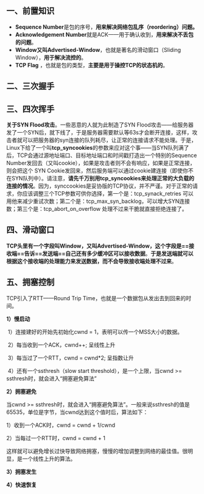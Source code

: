## 一、前置知识

- **Sequence Number**是包的序号，**用来解决网络包乱序（reordering）问题。**
- **Acknowledgement Number**就是ACK——用于确认收到，**用来解决不丢包的问题**。
- **Window又叫Advertised-Window**，也就是著名的滑动窗口（Sliding Window），**用于解决流控的**。
- **TCP Flag** ，也就是包的类型，**主要是用于操控TCP的状态机的**。

## 二、三次握手



## 三、四次挥手

**关于SYN Flood攻击**。一些恶意的人就为此制造了SYN Flood攻击——给服务器发了一个SYN后，就下线了，于是服务器需要默认等63s才会断开连接，这样，攻击者就可以把服务器的syn连接的队列耗尽，让正常的连接请求不能处理。于是，Linux下给了一个叫**tcp_syncookies**的参数来应对这个事——当SYN队列满了后，TCP会通过源地址端口、目标地址端口和时间戳打造出一个特别的Sequence Number发回去（又叫cookie），如果是攻击者则不会有响应，如果是正常连接，则会把这个 SYN Cookie发回来，然后服务端可以通过cookie建连接（即使你不在SYN队列中）。请注意，**请先千万别用tcp_syncookies来处理正常的大负载的连接的情况**。因为，synccookies是妥协版的TCP协议，并不严谨。对于正常的请求，你应该调整三个TCP参数可供你选择，第一个是：tcp_synack_retries 可以用他来减少重试次数；第二个是：tcp_max_syn_backlog，可以增大SYN连接数；第三个是：tcp_abort_on_overflow 处理不过来干脆就直接拒绝连接了。

## 四、滑动窗口

**TCP头里有一个字段叫Window，又叫Advertised-Window，这个字段是==接收端==告诉==发送端==自己还有多少缓冲区可以接收数据**。**于是发送端就可以根据这个接收端的处理能力来发送数据，而不会导致接收端处理不过来**。

## 五、拥塞控制

TCP引入了RTT——Round Trip Time，也就是一个数据包从发出去到回来的时间。

**1）慢启动**

​	1）连接建好的开始先初始化cwnd = 1，表明可以传一个MSS大小的数据。

​	2）每当收到一个ACK，cwnd++; 呈线性上升

​	3）每当过了一个RTT，cwnd = cwnd*2; 呈指数让升

​	4）还有一个ssthresh（slow start threshold），是一个上限，当cwnd >= ssthresh时，就会进入“拥塞避免算法”

**2）拥塞避免**

当cwnd >= ssthresh时，就会进入“拥塞避免算法”。一般来说ssthresh的值是65535，单位是字节，当cwnd达到这个值时后，算法如下：

1）收到一个ACK时，cwnd = cwnd + 1/cwnd

2）当每过一个RTT时，cwnd = cwnd + 1

这样就可以避免增长过快导致网络拥塞，慢慢的增加调整到网络的最佳值。很明显，是一个线性上升的算法。

**3）拥塞发生**



**4）快速恢复**

